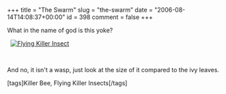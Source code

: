 +++
title = "The Swarm"
slug = "the-swarm"
date = "2006-08-14T14:08:37+00:00"
id = 398
comment = false
+++

What in the name of god is this yoke?

&nbsp;
[![Flying Killer Insect](/images/flickr/2024_download/215048560_bce15c1596.jpg)](http://www.flickr.com/photos/bandon1/215048560/ "Photo Sharing")  

&nbsp;

And no, it isn't a wasp, just look at the size of it compared to the ivy leaves. 

[tags]Killer Bee, Flying Killer Insects[/tags]
